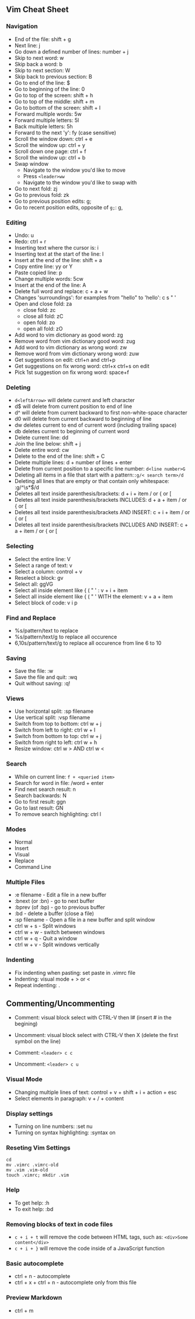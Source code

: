 ## Vim Cheat Sheet

### Navigation

- End of the file: shift + g
- Next line: j
- Go down a defined number of lines: number + j
- Skip to next word: w
- Skip back a word: b
- Skip to next section: W
- Skip back to previous section: B
- Go to end of the line: \$
- Go to beginning of the line: 0
- Go to top of the screen: shift + h
- Go to top of the middle: shift + m
- Go to bottom of the screen: shift + l
- Forward multiple words: 5w
- Forward multiple letters: 5l
- Back multiple letters: 5h
- Forward to the next 'y': fy (case sensitive)
- Scroll the window down: ctrl + e
- Scroll the window up: ctrl + y
- Scroll down one page: ctrl + f
- Scroll the window up: ctrl + b
- Swap window
  - Navigate to the window you'd like to move
  - Press `<leader>ww`
  - Navigate to the window you'd like to swap with
- Go to next fold: zj
- Go to previous fold: zk
- Go to previous position edits: g;
- Go to recent position edits, opposite of `g;`: g,

### Editing

- Undo: u
- Redo: ctrl + r
- Inserting text where the cursor is: i
- Inserting text at the start of the line: I
- Insert at the end of the line: shift + a
- Copy entire line: yy or Y
- Paste copied line: p
- Change multiple words: 5cw
- Insert at the end of the line: A
- Delete full word and replace: c + a + w
- Changes 'surroundings': for examples from "hello" to 'hello': c s " '
- Open and close fold: za
  - close fold: zc
  - close all fold: zC
  - open fold: zo
  - open all fold: zO
- Add word to vim dictionary as good word: zg
- Remove word from vim dictionary good word: zug
- Add word to vim dictionary as wrong word: zw
- Remove word from vim dictionary wrong word: zuw
- Get suggestions on edit: ctrl+n and ctrl+p
- Get suggestions on fix wrong word: ctrl+x ctrl+s on edit
- Pick 1st suggestion on fix wrong word: space+f

### Deleting

- `d<leftArrow>` will delete current and left character
- d\$ will delete from current position to end of line
- d^ will delete from current backward to first non-white-space character
- d0 will delete from current backward to beginning of line
- dw deletes current to end of current word (including trailing space)
- db deletes current to beginning of current word
- Delete current line: dd
- Join the line below: shift + j
- Delete entire word: cw
- Delete to the end of the line: shift + C
- Delete multiple lines: d + number of lines + enter
- Delete from current position to a specific line number: `d<line number>G`
- Deleting all items in a file that start with a pattern:`:g/< search term>/d`
- Deleting all lines that are empty or that contain only whitespace:
  :g/^\s\*\$/d
- Deletes all text inside parenthesis/brackets: d + i + item / or { or [
- Deletes all text inside parenthesis/brackets INCLUDES: d + a + item / or { or
  [
- Deletes all text inside parenthesis/brackets AND INSERT: c + i + item / or {
  or [
- Deletes all text inside parenthesis/brackets INCLUDES AND INSERT: c + a + item
  / or { or [

### Selecting

- Select the entire line: V
- Select a range of text: v
- Select a column: control + v
- Reselect a block: gv
- Select all: ggVG
- Select all inside element like { ( " ' : v + i + item
- Select all inside element like { ( " ' WITH the element: v + a + item
- Select block of code: v i p

### Find and Replace

- %s/pattern/text to replace
- %s/pattern/text/g to replace all occurence
- 6,10s/pattern/text/g to replace all occurence from line 6 to 10

### Saving

- Save the file: :w
- Save the file and quit: :wq
- Quit without saving: :q!

### Views

- Use horizontal split: :sp filename
- Use vertical split: :vsp filename
- Switch from top to bottom: ctrl w + j
- Switch from left to right: ctrl w + l
- Switch from bottom to top: ctrl w + j
- Switch from right to left: ctrl w + h
- Resize window: ctrl w > AND ctrl w <

### Search

- While on current line: `f + <queried item>`
- Search for word in file: /word + enter
- Find next search result: n
- Search backwards: N
- Go to first result: ggn
- Go to last result: GN
- To remove search highlighting: ctrl l

### Modes

- Normal
- Insert
- Visual
- Replace
- Command Line

### Multiple Files

- :e filename - Edit a file in a new buffer
- :bnext (or :bn) - go to next buffer
- :bprev (of :bp) - go to previous buffer
- :bd - delete a buffer (close a file)
- :sp filename - Open a file in a new buffer and split window
- ctrl w + s - Split windows
- ctrl w + w - switch between windows
- ctrl w + q - Quit a window
- ctrl w + v - Split windows vertically

### Indenting

- Fix indenting when pasting: set paste in .vimrc file
- Indenting: visual mode + > or <
- Repeat indenting: .

## Commenting/Uncommenting

- Comment: visual block select with CTRL-V then I# (insert # in the begining)
- Uncomment: visual block select with CTRL-V then X (delete the first symbol on
  the line)

- Comment: `<leader> c c`
- Uncomment: `<leader> c u`

### Visual Mode

- Changing multiple lines of text: control + v + shift + i + action + esc
- Select elements in paragraph: v + / + content

### Display settings

- Turning on line numbers: :set nu
- Turning on syntax highlighting: :syntax on

### Reseting Vim Settings

```
cd
mv .vimrc .vimrc-old
mv .vim .vim-old
touch .vimrc; mkdir .vim
```

### Help

- To get help: :h <topic>
- To exit help: :bd

### Removing blocks of text in code files

- `c + i + t` will remove the code between HTML tags, such as:
  `<div>Some content</div>`
- `c + i + }` will remove the code inside of a JavaScript function

### Basic autocomplete

- ctrl + n - autocomplete
- ctrl + x + ctrl + n - autocomplete only from this file

### Preview Markdown

- ctrl + m
